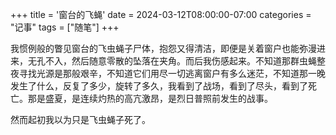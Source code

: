 +++
title = '窗台的飞蝇'
date = 2024-03-12T08:00:00-07:00
categories = "记事"
tags = ["随笔"]
+++

我惯例般的瞥见窗台的飞虫蝇子尸体，抱怨又得清洁，即便是关着窗户也能弥漫进来，无孔不入，然后随意零散的坠落在夹角。而后我伤感起来。不知道那群虫蝇整夜寻找光源是那般艰辛，不知道它们用尽一切逃离窗户有多么迷茫，不知道那一晚发生了什么，反复了多少，旋转了多久，我看到了战场，看到了尽头，看到了死亡。那是盛夏，是连续灼热的高亢激昂，是烈日普照前发生的战事。

然而起初我以为只是飞虫蝇子死了。